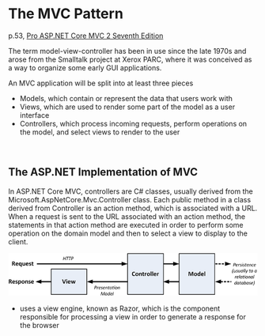 # The MVC Pattern

p.53, [Pro ASP.NET Core MVC 2 Seventh Edition](https://www.apress.com/gp/book/9781484231494) 


The term model-view-controller has been in use since the late 1970s and arose from the Smalltalk project at Xerox PARC, where it was conceived as a way to organize some early GUI applications. 


An MVC application will be split into at least three pieces

* Models, which contain or represent the data that users work with
* Views, which are used to render some part of the model as a user interface
* Controllers, which process incoming requests, perform operations on the model, and select views to render to the user


&nbsp;
## The ASP.NET Implementation of MVC

In ASP.NET Core MVC, controllers are C# classes, usually derived from the Microsoft.AspNetCore.Mvc.Controller class. Each public method in a class derived from Controller is an action method, which is associated with a URL. When a request is sent to the URL associated with an action method, the statements in that action method are executed in order to perform some operation on the domain model and then to select a view to display to the client. 

![](mvc.png?raw=true)

* uses a view engine, known as Razor, which is the component responsible for processing a view in order to generate a response for the browser